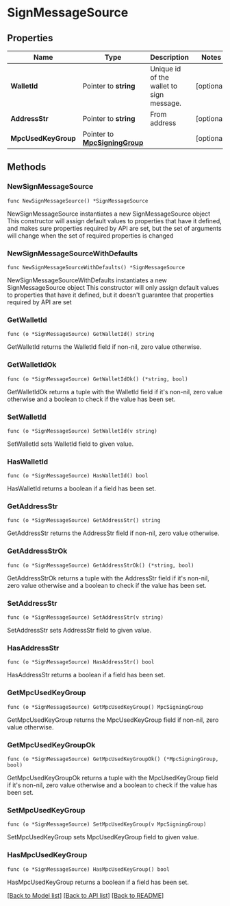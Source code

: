 # SignMessageSource

## Properties

Name | Type | Description | Notes
------------ | ------------- | ------------- | -------------
**WalletId** | Pointer to **string** | Unique id of the wallet to sign message. | [optional] 
**AddressStr** | Pointer to **string** | From address | [optional] 
**MpcUsedKeyGroup** | Pointer to [**MpcSigningGroup**](MpcSigningGroup.md) |  | [optional] 

## Methods

### NewSignMessageSource

`func NewSignMessageSource() *SignMessageSource`

NewSignMessageSource instantiates a new SignMessageSource object
This constructor will assign default values to properties that have it defined,
and makes sure properties required by API are set, but the set of arguments
will change when the set of required properties is changed

### NewSignMessageSourceWithDefaults

`func NewSignMessageSourceWithDefaults() *SignMessageSource`

NewSignMessageSourceWithDefaults instantiates a new SignMessageSource object
This constructor will only assign default values to properties that have it defined,
but it doesn't guarantee that properties required by API are set

### GetWalletId

`func (o *SignMessageSource) GetWalletId() string`

GetWalletId returns the WalletId field if non-nil, zero value otherwise.

### GetWalletIdOk

`func (o *SignMessageSource) GetWalletIdOk() (*string, bool)`

GetWalletIdOk returns a tuple with the WalletId field if it's non-nil, zero value otherwise
and a boolean to check if the value has been set.

### SetWalletId

`func (o *SignMessageSource) SetWalletId(v string)`

SetWalletId sets WalletId field to given value.

### HasWalletId

`func (o *SignMessageSource) HasWalletId() bool`

HasWalletId returns a boolean if a field has been set.

### GetAddressStr

`func (o *SignMessageSource) GetAddressStr() string`

GetAddressStr returns the AddressStr field if non-nil, zero value otherwise.

### GetAddressStrOk

`func (o *SignMessageSource) GetAddressStrOk() (*string, bool)`

GetAddressStrOk returns a tuple with the AddressStr field if it's non-nil, zero value otherwise
and a boolean to check if the value has been set.

### SetAddressStr

`func (o *SignMessageSource) SetAddressStr(v string)`

SetAddressStr sets AddressStr field to given value.

### HasAddressStr

`func (o *SignMessageSource) HasAddressStr() bool`

HasAddressStr returns a boolean if a field has been set.

### GetMpcUsedKeyGroup

`func (o *SignMessageSource) GetMpcUsedKeyGroup() MpcSigningGroup`

GetMpcUsedKeyGroup returns the MpcUsedKeyGroup field if non-nil, zero value otherwise.

### GetMpcUsedKeyGroupOk

`func (o *SignMessageSource) GetMpcUsedKeyGroupOk() (*MpcSigningGroup, bool)`

GetMpcUsedKeyGroupOk returns a tuple with the MpcUsedKeyGroup field if it's non-nil, zero value otherwise
and a boolean to check if the value has been set.

### SetMpcUsedKeyGroup

`func (o *SignMessageSource) SetMpcUsedKeyGroup(v MpcSigningGroup)`

SetMpcUsedKeyGroup sets MpcUsedKeyGroup field to given value.

### HasMpcUsedKeyGroup

`func (o *SignMessageSource) HasMpcUsedKeyGroup() bool`

HasMpcUsedKeyGroup returns a boolean if a field has been set.


[[Back to Model list]](../README.md#documentation-for-models) [[Back to API list]](../README.md#documentation-for-api-endpoints) [[Back to README]](../README.md)


